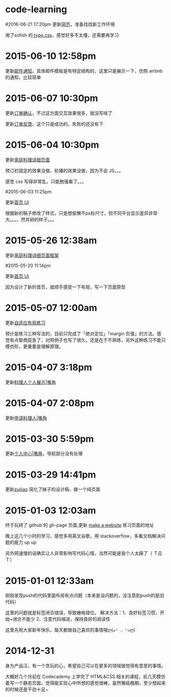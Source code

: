 code-learning
=============
#2016-06-21 17:20pm 
更新[简历](http://sunnist.github.io/code-learning/wanyan-resume/wanyan-resume.html)，准备找找新工作环境

用了sofish 的[ typo.css](https://github.com/sofish/Typo.css)，感觉好多不太懂，还需要再学习


# 2015-06-10 12:58pm

更新[邮件通知](http://sunnist.github.io/code-learning/zuijiao0.2/email.html)，具体邮件模板是有特定结构的，这里只是展示一下，仿照 airbnb 的通知，比较简单


# 2015-06-07 10:30pm

更新[订单确认](http://sunnist.github.io/code-learning/zuijiao0.2/orderconfirm.html)，不过这方面交互效果很多，就没写啥了

更新[订单反馈](http://sunnist.github.io/code-learning/zuijiao0.2/ordercheck.html)，这个只是成功的，失败的还没有下


# 2015-06-04 10:30pm

更新[家庭料理详细页面](http://sunnist.github.io/code-learning/zuijiao0.2/feast-detail.html)

预订栏固定的效果没做、轮播的效果没做，因为不会 JS。。。

感觉 css 写得非常乱，只能勉强看了。。。


#2015-06-03 11:25pm

更新[首页 UI](http://sunnist.github.io/code-learning/zuijiao0.2/index.html)

根据新的稿子修改了样式，只是想偷懒不ps标尺寸，但不同平台显示差异非常大。。。。然并卵的样子。。。

# 2015-05-26 12:38am

更新[家庭料理详细页面框架](http://sunnist.github.io/code-learning/zuijiao0.2/feast-detail.html)

#2015-05-20 11:14pm

更新[首页 UI](http://sunnist.github.io/code-learning/zuijiao0.2/index.html)

因为设计了新的首页，就顺手感受一下布局，写一下页面原型

# 2015-05-07 12:00am
更新[自适应布局练习](http://sunnist.github.io/code-learning/zuijiao/responsive.html
)

预计是练习三种写法的，目前只完成了「绝对定位」「margin 负值」的方法。感觉有点智商捉急了，对照例子也写了很久。还是在于不熟练，另外这种练习不能只模仿形，更重要是理解原理。

# 2015-04-07 3:18pm
更新[料理人个人展示|嘴角](http://sunnist.github.io/code-learning/zuijiao/host-display.html)
# 2015-04-07 2:08pm
更新[申请料理人|嘴角](http://sunnist.github.io/code-learning/zuijiao/application.html)
# 2015-03-30 5:59pm
更新[个人中心|嘴角](http://sunnist.github.io/code-learning/zuijiao/profile.html)，导航部分没有处理
# 2015-03-29 14:41pm
更新[zuijiao](http://sunnist.github.io/code-learning/zuijiao/zuijiao.html)
简化了妹子的设计稿，做一个纯页面

# 2015-01-03 12:03am
终于玩转了 github 的 gh-page 页面,更新 [make a website](http://sunnist.github.io/code-learning/make-website/demo.html) 练习页面的地址

晚上这几个小时的学习，感觉多用英文谷歌，用 stackoverflow，多看文档解决问题的能力 up up

另外网速慢的话确实让人非常影响写代码心情，当然可能是我个人太躁了（ ＴДＴ）

# 2015-01-01 12:33am
刚刚发现push的代码里面布局有点问题（本来是没问题的，没注意到push的是旧代码）

这里的问题就是标签闭合错误，导致栅格错位。
解决方法：1、良好标签习惯，开始+闭合不能少 2、注意代码缩进，保持良好的阅读性

这里先祝大家新年快乐，每天都做自己喜欢的事情哦ღ(๑╯◡╰๑ღ) 

# 2014-12-31
身为产品汪，有一个贪玩的心，希望自己可以在更多的领域做觉得有意思的事情。

大概好几个月前在 Codecademy 上学完了 HTML&CSS 相关的课程，前几天模仿着写一个静态页面。觉得能实现心中所想的感觉很棒，虽然懒癌晚期，至少想起来的时候还是干劲十足~
